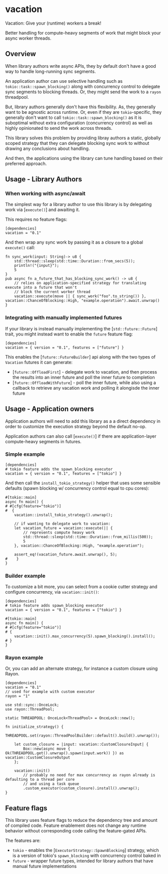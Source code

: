 # vacation
Vacation: Give your (runtime) workers a break!

Better handling for compute-heavy segments of work that might block your async worker threads.
 
## Overview
When library authors write async APIs, they by default don't have a good way to handle long-running sync segments.

An application author can use selective handling such as `tokio::task::spawn_blocking()` along with concurrency control to delegate sync segments to blocking threads. Or, they might send the work to a `rayon` threadpool.

But, library authors generally don't have this flexibility. As, they generally want to be agnostic across runtime. Or, even if they are `tokio`-specific, they generally don't want to call `tokio::task::spawn_blocking()` as it is
suboptimal without extra configuration (concurrency control) as well as highly opinionated to send the work across threads.

This library solves this problem by providing libray authors a static, globally scoped strategy that they can delegate blocking sync work to without drawing any conclusions about handling.

And then, the applications using the library can tune handling based on their preferred approach.

## Usage - Library Authors
### When working with async/await
The simplest way for a library author to use this library is by delegating
work via [`execute()`] and awaiting it.

This requires no feature flags:
```ignore
[dependencies]
vacation = "0.1"
```

And then wrap any sync work by passing it as a closure to a global `execute()` call:

```
fn sync_work(input: String)-> u8 {
    std::thread::sleep(std::time::Duration::from_secs(5));
    println!("{input}");
    5
}
pub async fn a_future_that_has_blocking_sync_work() -> u8 {
    // relies on application-specified strategy for translating execute into a future that won't
    // block the current worker thread
    vacation::execute(move || { sync_work("foo".to_string()) }, vacation::ChanceOfBlocking::High, "example.operation").await.unwrap()
}
```

### Integrating with manually implemented futures
If your library is instead manually implementing the [`std::future::Future`] trait, you might instead
want to enable the `future` feature flag:

```ignore
[dependencies]
vacation = { version = "0.1", features = ["future"] }
```

This enables the [`future::FutureBuilder`] api along with the two types of `Vacation` futures it can generate:
- [`future::OffloadFirst`] - delegate work to vacation, and then process the results into an inner future and poll the inner future to completion
- [`future::OffloadWithFuture`] - poll the inner future, while also using a callback to retrieve any vacation work and polling it alongisde the inner future 

## Usage - Application owners
Application authors will need to add this library as a a direct dependency in order to customize the execution strategy
beyond the default no-op.

Application authors can also call [`execute()`] if there are application-layer compute-heavy segments in futures.

### Simple example

```ignore
[dependencies]
# tokio feature adds the spawn_blocking executor
vacation = { version = "0.1", features = ["tokio"] }
```

And then call the `install_tokio_strategy()` helper that uses some sensible defaults (spawn blocking w/ concurrency control equal to cpu cores):
```
#[tokio::main]
async fn main() {
# #[cfg(feature="tokio")]
#  {
    vacation::install_tokio_strategy().unwrap();

    // if wanting to delegate work to vacation:
    let vacation_future = vacation::execute(|| {
        // represents compute heavy work
        std::thread::sleep(std::time::Duration::from_millis(500));
        5
    }, vacation::ChanceOfBlocking::High, "example.operation");
    
    assert_eq!(vacation_future.await.unwrap(), 5);
#    }
}
```

### Builder example
To customize a bit more, you can select from a cookie cutter strategy and configure concurrency, via `vacation::init()`:
```ignore
[dependencies]
# tokio feature adds spawn_blocking executor
vacation = { version = "0.1", features = ["tokio"] }
```

```
#[tokio::main]
async fn main() {
# #[cfg(feature="tokio")]
# {
    vacation::init().max_concurrency(5).spawn_blocking().install();
# }
}
```

### Rayon example
Or, you can add an alternate strategy, for instance a custom closure using Rayon.

```ignore
[dependencies]
vacation = "0.1"
// used for example with custom executor
rayon = "1"
```

```
use std::sync::OnceLock;
use rayon::ThreadPool;

static THREADPOOL: OnceLock<ThreadPool> = OnceLock::new();

fn initialize_strategy() {
    THREADPOOL.set(rayon::ThreadPoolBuilder::default().build().unwrap());

    let custom_closure = |input: vacation::CustomClosureInput| {
        Box::new(async move { Ok(THREADPOOL.get().unwrap().spawn(input.work)) }) as vacation::CustomClosureOutput
    };

    vacation::init()
        // probably no need for max concurrency as rayon already is defaulting to a thread per core
        // and using a task queue
        .custom_executor(custom_closure).install().unwrap();
}
```

## Feature flags

This library uses feature flags to reduce the dependency tree and amount of compiled code. Feature enablement does not change any runtime behavior
without corresponding code calling the feature-gated APIs.

The features are:
- `tokio` - enables the [`ExecutorStrategy::SpawnBlocking`] strategy, which is a version of tokio's `spawn_blocking` with concurrency control baked in
- `future` - wrapper future types, intended for library authors that have manual future implementations